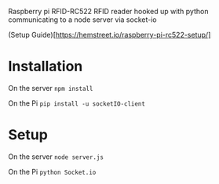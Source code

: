 Raspberry pi RFID-RC522 RFID reader hooked up with python communicating to a 
node server via socket-io

(Setup Guide)[https://hemstreet.io/raspberry-pi-rc522-setup/]

Installation
============
On the server
`npm install`

On the Pi
`pip install -u socketIO-client`

Setup
=====

On the server
`node server.js`

On the Pi
`python Socket.io`